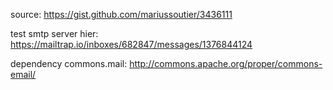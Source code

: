 source:
https://gist.github.com/mariussoutier/3436111

test smtp server hier:
https://mailtrap.io/inboxes/682847/messages/1376844124


dependency commons.mail:
http://commons.apache.org/proper/commons-email/


